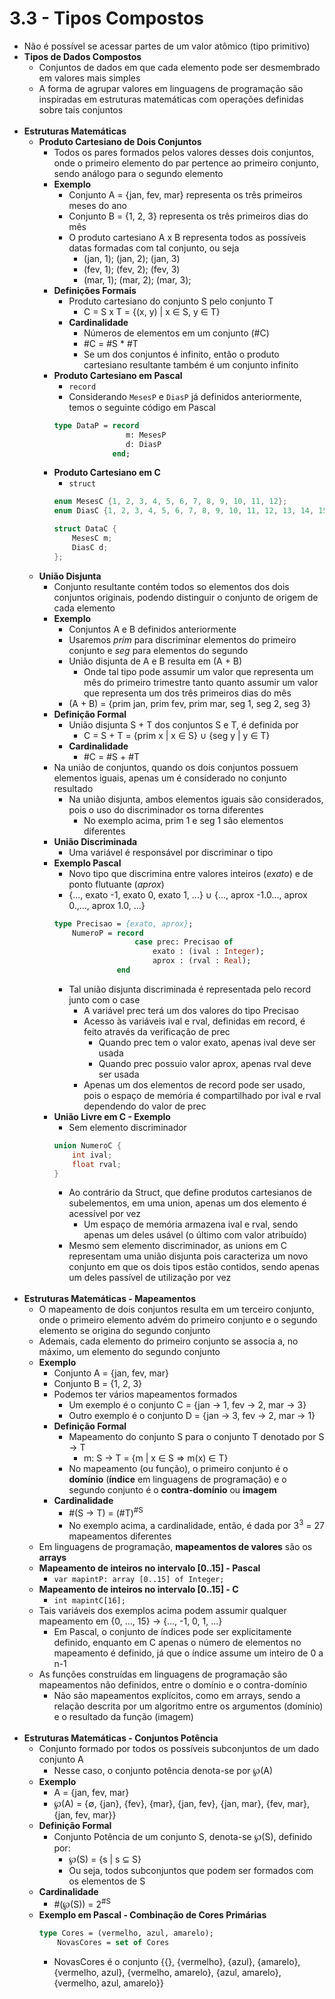 # 3.3 - Tipos Compostos

* Não é possível se acessar partes de um valor atômico (tipo primitivo)
* **Tipos de Dados Compostos**
    * Conjuntos de dados em que cada elemento pode ser desmembrado em valores mais simples
    * A forma de agrupar valores em linguagens de programação são inspiradas em estruturas matemáticas com operações definidas sobre tais conjuntos
<br><br>
* **Estruturas Matemáticas**
    * **Produto Cartesiano de Dois Conjuntos**
        * Todos os pares formados pelos valores desses dois conjuntos, onde o primeiro elemento do par pertence ao primeiro conjunto, sendo análogo para o segundo elemento
        * **Exemplo**
            * Conjunto A = {jan, fev, mar} representa os três primeiros meses do ano
            * Conjunto B = {1, 2, 3} representa os três primeiros dias do mês
            * O produto cartesiano A x B representa todos as possíveis datas formadas com tal conjunto, ou seja
                * (jan, 1); (jan, 2); (jan, 3)
                * (fev, 1); (fev, 2); (fev, 3)
                * (mar, 1); (mar, 2); (mar, 3);
        * **Definições Formais**
            * Produto cartesiano do conjunto S pelo conjunto T
                * C = S x T = {(x, y) | x &isin; S, y &isin; T}
            * **Cardinalidade**
                * Números de elementos em um conjunto (#C)
                * #C = #S * #T
                * Se um dos conjuntos é infinito, então o produto cartesiano resultante também é um conjunto infinito
        * **Produto Cartesiano em Pascal**
            * <code>record</code>
            * Considerando <code>MesesP</code> e <code>DiasP</code> já definidos anteriormente, temos o seguinte código em Pascal
            ```Pascal
            type DataP = record
                            m: MesesP
                            d: DiasP
                         end;
            ```
        * **Produto Cartesiano em C**
            * <code>struct</code>
            ```C
            enum MesesC {1, 2, 3, 4, 5, 6, 7, 8, 9, 10, 11, 12};
            enum DiasC {1, 2, 3, 4, 5, 6, 7, 8, 9, 10, 11, 12, 13, 14, 15, 16, 17, 18, 19, 20, 21, 22, 23, 24, 25, 26, 27, 28, 29, 30, 31};

            struct DataC {
                MesesC m;
                DiasC d;
            };
            ```
    * **União Disjunta**
        * Conjunto resultante contém todos so elementos dos dois conjuntos originais, podendo distinguir o conjunto de origem de cada elemento
        * **Exemplo**
            * Conjuntos A e B definidos anteriormente
            * Usaremos *prim* para discriminar elementos do primeiro conjunto e *seg* para elementos do segundo
            * União disjunta de A e B resulta em (A + B)
                * Onde tal tipo pode assumir um valor que representa um mês do primeiro trimestre tanto quanto assumir um valor que representa um dos três primeiros dias do mês
            * (A + B) = {prim jan, prim fev, prim mar, seg 1, seg 2, seg 3}
        * **Definição Formal**
            * União disjunta S + T dos conjuntos S e T, é definida por
                * C = S + T = {prim x | x &isin; S} &cup; {seg y | y &isin; T}
            * **Cardinalidade**
                * #C = #S + #T
        * Na união de conjuntos, quando os dois conjuntos possuem elementos iguais, apenas um é considerado no conjunto resultado
            * Na união disjunta, ambos elementos iguais são considerados, pois o uso do discriminador os torna diferentes
                * No exemplo acima, prim 1 e seg 1 são elementos diferentes
        * **União Discriminada**
            * Uma variável é responsável por discriminar o tipo
        * **Exemplo Pascal**
            * Novo tipo que discrimina entre valores inteiros (*exato*) e de ponto flutuante (*aprox*)
            * {..., exato -1, exato 0, exato 1, ...} &cup; {..., aprox -1.0..., aprox 0.,..., aprox 1.0, ...}
            ```Pascal
            type Precisao = {exato, aprox};
                NumeroP = record
                              case prec: Precisao of
                                  exato : (ival : Integer);
                                  aprox : (rval : Real);
                          end
            ```
            * Tal união disjunta discriminada é representada pelo record junto com o case
                * A variável prec terá um dos valores do tipo Precisao
                * Acesso às variáveis ival e rval, definidas em record, é feito através da verificação de prec
                    * Quando prec tem o valor exato, apenas ival deve ser usada
                    * Quando prec possuio valor aprox, apenas rval deve ser usada
                * Apenas um dos elementos de record pode ser usado, pois o espaço de memória é compartilhado por ival e rval dependendo do valor de prec
        * **União Livre em C - Exemplo**
            * Sem elemento discriminador
            ```C
            union NumeroC {
                int ival;
                float rval;
            }
            ```
            * Ao contrário da Struct, que define produtos cartesianos de subelementos, em uma union, apenas um dos elemento é acessível por vez
                * Um espaço de memória armazena ival e rval, sendo apenas um deles usável (o último com valor atribuído)
            * Mesmo sem elemento discriminador, as unions em C representam uma união disjunta pois caracteriza um novo conjunto em que os dois tipos estão contidos, sendo apenas um deles passível de utilização por vez
<br><br>
* **Estruturas Matemáticas - Mapeamentos**
    * O mapeamento de dois conjuntos resulta em um terceiro conjunto, onde o primeiro elemento advém do primeiro conjunto e o segundo elemento se origina do segundo conjunto
    * Ademais, cada elemento do primeiro conjunto se associa a, no máximo, um elemento do segundo conjunto
    * **Exemplo**
        * Conjunto A = {jan, fev, mar}
        * Conjunto B = {1, 2, 3}
        * Podemos ter vários mapeamentos formados
            * Um exemplo é o conjunto C = {jan &rarr; 1, fev &rarr; 2, mar &rarr; 3}
            * Outro exemplo é o conjunto D = {jan &rarr; 3, fev &rarr; 2, mar &rarr; 1}
        * **Definição Formal**
            * Mapeamento do conjunto S para o conjunto T denotado por S &rarr; T
                * m: S &rarr; T = {m | x &isin; S &rArr; m(x) &isin; T}
            * No mapeamento (ou função), o primeiro conjunto é o **domínio** (**índice** em linguagens de programação) e o segundo conjunto é o **contra-domínio** ou **imagem**
        * **Cardinalidade**
            * #(S &rarr; T) = (#T)<sup>#S</sup>
            * No exemplo acima, a cardinalidade, então, é dada por 3<sup>3</sup> = 27 mapeamentos diferentes
    * Em linguagens de programação, **mapeamentos de valores** são os **arrays**
    * **Mapeamento de inteiros no intervalo [0..15] - Pascal**
        * <code>var mapintP: array [0..15] of Integer;</code>
    * **Mapeamento de inteiros no intervalo [0..15] - C**
        * <code>int mapintC[16];</code>
    * Tais variáveis dos exemplos acima podem assumir qualquer mapeamento em {0, ..., 15} &rarr; {..., -1, 0, 1, ...}
        * Em Pascal, o conjunto de índices pode ser explicitamente definido, enquanto em C apenas o número de elementos no mapeamento é definido, já que o índice assume um inteiro de 0 a n-1
    * As funções construídas em linguagens de programação são mapeamentos não definidos, entre o domínio e o contra-domínio
        * Não são mapeamentos explícitos, como em arrays, sendo a relação descrita por um algoritmo entre os argumentos (domínio) e o resultado da função (imagem)
<br><br>
* **Estruturas Matemáticas - Conjuntos Potência**
    * Conjunto formado por todos os possíveis subconjuntos de um dado conjunto A
        * Nesse caso, o conjunto potência denota-se por &weierp;(A)
    * **Exemplo**
        * A = {jan, fev, mar}
        * &weierp;(A) = {&empty;, {jan}, {fev}, {mar}, {jan, fev}, {jan, mar}, {fev, mar}, {jan, fev, mar}}
    * **Definição Formal**
        * Conjunto Potência de um conjunto S, denota-se &weierp;(S), definido por:
            * &weierp;(S) = {s | s &sube; S}
            * Ou seja, todos subconjuntos que podem ser formados com os elementos de S
    * **Cardinalidade**
        * #(&weierp;(S)) = 2<sup>#S</sup>
    * **Exemplo em Pascal - Combinação de Cores Primárias**
        ```Pascal
        type Cores = (vermelho, azul, amarelo);
            NovasCores = set of Cores
        ```
        * NovasCores é o conjunto {{}, {vermelho}, {azul}, {amarelo}, {vermelho, azul}, {vermelho, amarelo}, {azul, amarelo}, {vermelho, azul, amarelo}}
